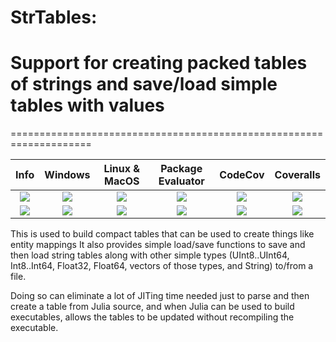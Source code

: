 # StrTables:
# Support for creating packed tables of strings and save/load simple tables with values
====================================================================

| **Info** | **Windows** | **Linux & MacOS** | **Package Evaluator** | **CodeCov** | **Coveralls** |
|:------------------:|:------------------:|:---------------------:|:-----------------:|:---------------------:|:-----------------:|
| [![][license-img]][license-url] | [![][app-s-img]][app-s-url] | [![][travis-s-img]][travis-url] | [![][pkg-s-img]][pkg-s-url] | [![][codecov-img]][codecov-url] | [![][coverall-s-img]][coverall-s-url]
| [![][gitter-img]][gitter-url] | [![][app-m-img]][app-m-url] | [![][travis-m-img]][travis-url] | [![][pkg-m-img]][pkg-m-url] | [![][codecov-img]][codecov-url] | [![][coverall-m-img]][coverall-m-url]

[license-img]:  http://img.shields.io/badge/license-MIT-brightgreen.svg?style=flat
[license-url]:  LICENSE.md

[gitter-img]:   https://badges.gitter.im/Join%20Chat.svg
[gitter-url]:   https://gitter.im/JuliaString/Lobby?utm_source=badge&utm_medium=badge&utm_campaign=pr-badge

[travis-url]:   https://travis-ci.org/JuliaString/StrTables.jl
[travis-s-img]: https://travis-ci.org/JuliaString/StrTables.jl.svg
[travis-m-img]: https://travis-ci.org/JuliaString/StrTables.jl.svg?branch=master

[app-s-url]:    https://ci.appveyor.com/project/ScottPJones/strtables-jl
[app-m-url]:    https://ci.appveyor.com/project/ScottPJones/strtables-jl/branch/master
[app-s-img]:    https://ci.appveyor.com/api/projects/status/ekt5t6nt8g0cqhjb?svg=true
[app-m-img]:    https://ci.appveyor.com/api/projects/status/ekt5t6nt8g0cqhjb/branch/master?svg=true

[pkg-s-url]:    http://pkg.julialang.org/detail/StrTables
[pkg-m-url]:    http://pkg.julialang.org/detail/StrTables
[pkg-s-img]:    http://pkg.julialang.org/badges/StrTables_0.6.svg
[pkg-m-img]:    http://pkg.julialang.org/badges/StrTables_0.7.svg

[codecov-url]:  https://codecov.io/gh/JuliaString/StrTables.jl
[codecov-img]:  https://codecov.io/gh/JuliaString/StrTables.jl/branch/master/graph/badge.svg

[coverall-s-url]: https://coveralls.io/github/JuliaString/StrTables.jl
[coverall-m-url]: https://coveralls.io/github/JuliaString/StrTables.jl?branch=master
[coverall-s-img]: https://coveralls.io/repos/github/JuliaString/StrTables.jl/badge.svg
[coverall-m-img]: https://coveralls.io/repos/github/JuliaString/StrTables.jl/badge.svg?branch=master

This is used to build compact tables that can be used to create things like entity mappings
It also provides simple load/save functions to save and then load string tables along with
other simple types (UInt8..UInt64, Int8..Int64, Float32, Float64, vectors of those types,
and String) to/from a file.

Doing so can eliminate a lot of JITing time needed just to parse and then create a table from
Julia source, and when Julia can be used to build executables, allows the tables to be updated
without recompiling the executable.
